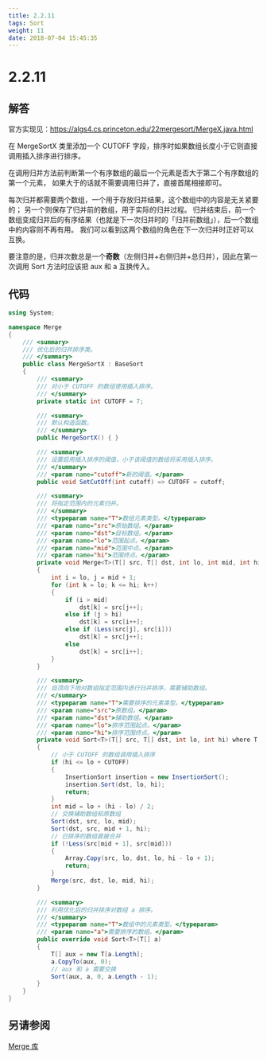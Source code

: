 ```yaml
---
title: 2.2.11
tags: Sort
weight: 11
date: 2018-07-04 15:45:35
---
```


# 2.2.11


## 解答

官方实现见：<https://algs4.cs.princeton.edu/22mergesort/MergeX.java.html>

在 MergeSortX 类里添加一个 CUTOFF 字段，排序时如果数组长度小于它则直接调用插入排序进行排序。

在调用归并方法前判断第一个有序数组的最后一个元素是否大于第二个有序数组的第一个元素，
如果大于的话就不需要调用归并了，直接首尾相接即可。

每次归并都需要两个数组，一个用于存放归并结果，这个数组中的内容是无关紧要的；
另一个则保存了归并前的数组，用于实际的归并过程。
归并结束后，前一个数组变成归并后的有序结果（也就是下一次归并时的「归并前数组」），后一个数组中的内容则不再有用。
我们可以看到这两个数组的角色在下一次归并时正好可以互换。

要注意的是，归并次数总是一个**奇数**（左侧归并+右侧归并+总归并），因此在第一次调用 Sort 方法时应该把 aux 和 a 互换传入。

## 代码

```csharp
using System;

namespace Merge
{
    /// <summary>
    /// 优化后的归并排序类。
    /// </summary>
    public class MergeSortX : BaseSort
    {
        /// <summary>
        /// 对小于 CUTOFF 的数组使用插入排序。
        /// </summary>
        private static int CUTOFF = 7;

        /// <summary>
        /// 默认构造函数。
        /// </summary>
        public MergeSortX() { }

        /// <summary>
        /// 设置启用插入排序的阈值，小于该阈值的数组将采用插入排序。
        /// </summary>
        /// <param name="cutoff">新的阈值。</param>
        public void SetCutOff(int cutoff) => CUTOFF = cutoff;

        /// <summary>
        /// 将指定范围内的元素归并。
        /// </summary>
        /// <typeparam name="T">数组元素类型。</typeparam>
        /// <param name="src">原始数组。</param>
        /// <param name="dst">目标数组。</param>
        /// <param name="lo">范围起点。</param>
        /// <param name="mid">范围中点。</param>
        /// <param name="hi">范围终点。</param>
        private void Merge<T>(T[] src, T[] dst, int lo, int mid, int hi) where T : IComparable<T>
        {
            int i = lo, j = mid + 1;
            for (int k = lo; k <= hi; k++)
            {
                if (i > mid)
                    dst[k] = src[j++];
                else if (j > hi)
                    dst[k] = src[i++];
                else if (Less(src[j], src[i]))
                    dst[k] = src[j++];
                else
                    dst[k] = src[i++];
            }
        }

        /// <summary>
        /// 自顶向下地对数组指定范围内进行归并排序，需要辅助数组。
        /// </summary>
        /// <typeparam name="T">需要排序的元素类型。</typeparam>
        /// <param name="src">原数组。</param>
        /// <param name="dst">辅助数组。</param>
        /// <param name="lo">排序范围起点。</param>
        /// <param name="hi">排序范围终点。</param>
        private void Sort<T>(T[] src, T[] dst, int lo, int hi) where T : IComparable<T>
        {
            // 小于 CUTOFF 的数组调用插入排序
            if (hi <= lo + CUTOFF)
            {
                InsertionSort insertion = new InsertionSort();
                insertion.Sort(dst, lo, hi);
                return;
            }
            int mid = lo + (hi - lo) / 2;
            // 交换辅助数组和原数组
            Sort(dst, src, lo, mid);
            Sort(dst, src, mid + 1, hi);
            // 已排序的数组直接合并
            if (!Less(src[mid + 1], src[mid]))
            {
                Array.Copy(src, lo, dst, lo, hi - lo + 1);
                return;
            }
            Merge(src, dst, lo, mid, hi);
        }

        /// <summary>
        /// 利用优化后的归并排序对数组 a 排序。
        /// </summary>
        /// <typeparam name="T">数组中的元素类型。</typeparam>
        /// <param name="a">需要排序的数组。</param>
        public override void Sort<T>(T[] a)
        {
            T[] aux = new T[a.Length];
            a.CopyTo(aux, 0);
            // aux 和 a 需要交换
            Sort(aux, a, 0, a.Length - 1);
        }
    }
}
```

## 另请参阅

[Merge 库](https://github.com/ikesnowy/Algorithms-4th-Edition-in-Csharp/tree/master/2%20Sorting/2.2/Merge)

